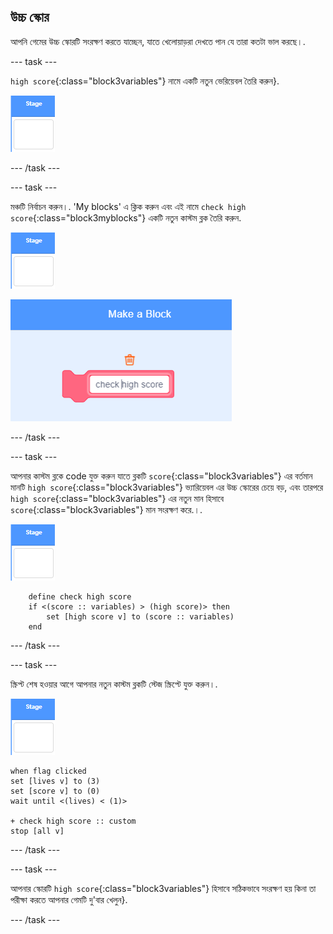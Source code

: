 ## উচ্চ স্কোর

আপনি গেমের উচ্চ স্কোরটি সংরক্ষণ করতে যাচ্ছেন, যাতে খেলোয়াড়রা দেখতে পান যে তারা কতটা ভাল করছে।.

\--- task \---

`high score`{:class="block3variables"} নামে একটি নতুন ভেরিয়েবল তৈরি করুন}.

![Stage sprite](images/stage-sprite.png)

\--- /task \---

\--- task \---

মঞ্চটি নির্বাচন করুন।. 'My blocks' এ ক্লিক করুন এবং এই নামে `check high score`{:class="block3myblocks"} একটি নতুন কাস্টম ব্লক তৈরি করুন.

![Stage sprite](images/stage-sprite.png)

![screenshot](images/dots-custom-1.png)

\--- /task \---

\--- task \---

আপনার কাস্টম ব্লকে code যুক্ত করুন যাতে ব্লকটি `score`{:class="block3variables"} এর বর্তমান মানটি `high score`{:class="block3variables"} ভ্যারিয়েবল এর উচ্চ স্কোরের চেয়ে বড়, এবং তারপরে `high score`{:class="block3variables"} এর নতুন মান হিসাবে `score`{:class="block3variables"} মান সংরক্ষণ করে.।.

![Stage sprite](images/stage-sprite.png)

```blocks3
    define check high score
    if <(score :: variables) > (high score)> then
        set [high score v] to (score :: variables)
    end
```

\--- /task \---

\--- task \---

স্ক্রিপ্ট শেষ হওয়ার আগে আপনার নতুন কাস্টম ব্লকটি স্টেজ স্ক্রিপ্টে যুক্ত করুন।.

![Stage sprite](images/stage-sprite.png)

```blocks3
when flag clicked
set [lives v] to (3)
set [score v] to (0)
wait until <(lives) < (1)>

+ check high score :: custom
stop [all v]
```

\--- /task \---

\--- task \---

আপনার স্কোরটি `high score`{:class="block3variables"} হিসাবে সঠিকভাবে সংরক্ষণ হয় কিনা তা পরীক্ষা করতে আপনার গেমটি দু'বার খেলুন}.

\--- /task \---